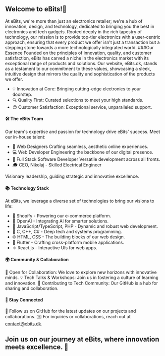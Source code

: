 ## Welcome to eBits!🚀

At eBits, we're more than just an electronics retailer; we're a hub of innovation, design, and technology, dedicated to bringing you the best in electronics and tech gadgets. 
Rooted deeply in the rich tapestry of technology, our mission is to provide top-tier electronics with a user-centric approach, ensuring that every product we offer isn't just a transaction but a stepping stone towards a more technologically integrated world.
###Our Essence
Founded on the principles of innovation, quality, and customer satisfaction, eBits has carved a niche in the electronics market with its exceptional range of products and solutions. 
Our website, eBits.dk, stands as a testament to our commitment to these values, showcasing a sleek, intuitive design that mirrors the quality and sophistication of the products we offer.
- 💡 Innovation at Core: Bringing cutting-edge electronics to your doorstep.
- 🔍 Quality First: Curated selections to meet your high standards.
- 😊 Customer Satisfaction: Exceptional service, unparalleled support.

#### 🛠 The eBits Team
Our team's expertise and passion for technology drive eBits' success. Meet our in-house talent:
- 🎨 Web Designers
Crafting seamless, aesthetic online experiences.
- 💻 Web Developer
Engineering the backbone of our digital presence.
- 📱 Full Stack Software Developer
Versatile development across all fronts.
- 🎓 CEO, Nikolaj - Skilled Electrical Engineer
  
Visionary leadership, guiding strategic and innovative excellence.
#### 📚 Technology Stack
At eBits, we leverage a diverse set of technologies to bring our visions to life:
- 🛒 Shopify - Powering our e-commerce platform.
- 🤖 OpenAI - Integrating AI for smarter solutions.
- 📜 JavaScript/TypeScript, PHP - Dynamic and robust web development.
- 💾 C, C++, C# - Deep tech and systems programming.
- 🌐 HTML, CSS - The building blocks of our web design.
- 📱 Flutter - Crafting cross-platform mobile applications.
- ⚛️ React.js - Interactive UIs for web apps.

#### 🌍 Community & Collaboration
🤝 Open for Collaboration: We love to explore new horizons with innovative minds.
💡 Tech Talks & Workshops: Join us in fostering a culture of learning and innovation.
🔄 Contributing to Tech Community: Our GitHub is a hub for sharing and collaboration.

#### 📢 Stay Connected
🔔 Follow us on GitHub for the latest updates on our projects and collaborations.
✉️ For inquiries or collaborations, reach out at contact@ebits.dk.

## Join us on our journey at eBits, where innovation meets excellence. 🌟

